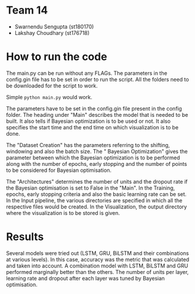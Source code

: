 # Team 14
- Swarnendu Sengupta (st180170)
- Lakshay Choudhary (st176718)

# How to run the code
The main.py can be run without any FLAGs. The parameters in the config.gin file has to be set in order to run the script.
All the folders need to be downloaded for the script to work.

Simple `python main.py` would work.

The parameters have to be set in the config.gin file present in the config folder.
The heading under "Main" describes the model that is needed to be built. It also tells if Bayesian optimization is to 
be used or not. It also specifies the start time and the end time on which visualization is to be done.

The "Dataset Creation" has the parameters referring to the shifting, windowing and also the batch size.
The " Bayesian Optimization" gives the parameter between which the Bayesian optimization is to be performed along with 
the number of epochs, early stopping and the number of points to be considered for Bayesian optimisation.

The "Architectures" determines the number of units and the dropout rate if the Bayesian optimisation is set to False in 
the "Main".
In the Training, epochs, early stopping criteria and also the basic learning rate can be set.
In the Input pipeline, the various directories are specified in which all the respective files would be created.
In the Visualization, the output directory where the visualization is to be stored is given.


# Results
Several models were tried out (LSTM, GRU, BiLSTM and their combinations at various levels). In this case, accuracy was the metric that was calculated and taken into account.
A combination model with LSTM, BiLSTM and GRU performed marginally better than the others. The number of units per layer, learning rate and dropout after each layer was tuned by Bayesian optimisation.
